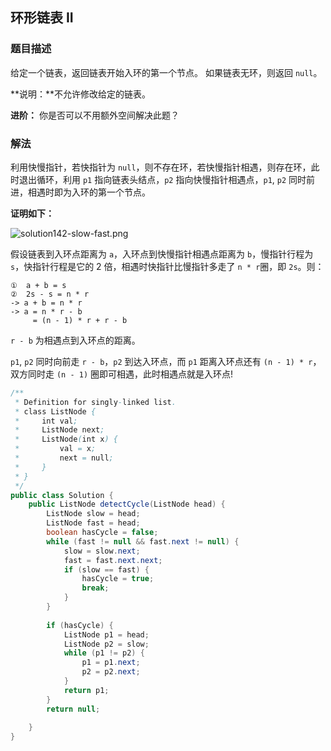 ## 环形链表 II
### 题目描述

给定一个链表，返回链表开始入环的第一个节点。 如果链表无环，则返回 `null`。

**说明：**不允许修改给定的链表。

**进阶：**
你是否可以不用额外空间解决此题？

### 解法

利用快慢指针，若快指针为 `null`，则不存在环，若快慢指针相遇，则存在环，此时退出循环，利用 `p1` 指向链表头结点，`p2` 指向快慢指针相遇点，`p1`, `p2` 同时前进，相遇时即为入环的第一个节点。

**证明如下：**

![solution142-slow-fast.png](http://p9ucdlghd.bkt.clouddn.com/solution142-slow-fast.png)

假设链表到入环点距离为 `a`，入环点到快慢指针相遇点距离为 `b`，慢指针行程为`s`，快指针行程是它的 2 倍，相遇时快指针比慢指针多走了 `n * r`圈，即 `2s`。则：
```
①  a + b = s
②  2s - s = n * r
-> a + b = n * r
-> a = n * r - b
     = (n - 1) * r + r - b     
```
`r - b` 为相遇点到入环点的距离。

`p1`, `p2` 同时向前走 `r - b`，`p2` 到达入环点，而 `p1` 距离入环点还有 `(n - 1) * r`，双方同时走 `(n - 1)` 圈即可相遇，此时相遇点就是入环点!


```java
/**
 * Definition for singly-linked list.
 * class ListNode {
 *     int val;
 *     ListNode next;
 *     ListNode(int x) {
 *         val = x;
 *         next = null;
 *     }
 * }
 */
public class Solution {
    public ListNode detectCycle(ListNode head) {
        ListNode slow = head;
        ListNode fast = head;
        boolean hasCycle = false;
        while (fast != null && fast.next != null) {
            slow = slow.next;
            fast = fast.next.next;
            if (slow == fast) {
                hasCycle = true;
                break;
            }
        }
        
        if (hasCycle) {
            ListNode p1 = head;
            ListNode p2 = slow;
            while (p1 != p2) {
                p1 = p1.next;
                p2 = p2.next;
            }
            return p1;
        }
        return null;
        
    }
}
```